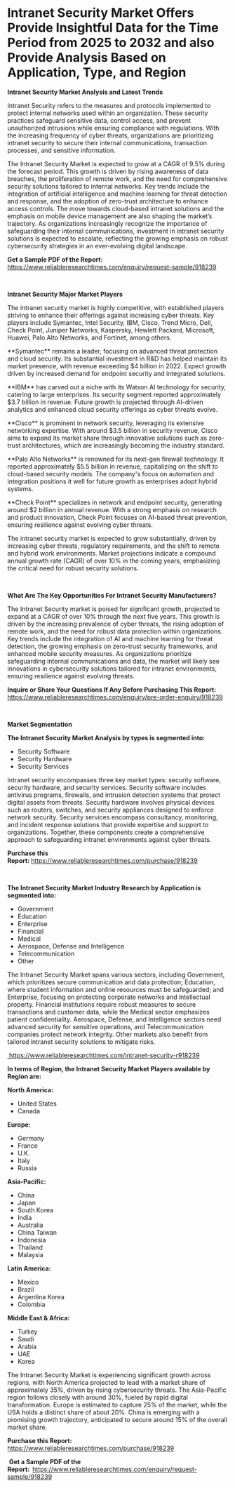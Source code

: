 <p><h1>Intranet Security Market Offers Provide Insightful Data for the Time Period from 2025 to 2032 and also Provide Analysis Based on Application, Type, and Region</h1></p><p><strong>Intranet Security Market Analysis and Latest Trends</strong></p>
<p><p>Intranet Security refers to the measures and protocols implemented to protect internal networks used within an organization. These security practices safeguard sensitive data, control access, and prevent unauthorized intrusions while ensuring compliance with regulations. With the increasing frequency of cyber threats, organizations are prioritizing intranet security to secure their internal communications, transaction processes, and sensitive information. </p><p>The Intranet Security Market is expected to grow at a CAGR of 9.5% during the forecast period. This growth is driven by rising awareness of data breaches, the proliferation of remote work, and the need for comprehensive security solutions tailored to internal networks. Key trends include the integration of artificial intelligence and machine learning for threat detection and response, and the adoption of zero-trust architecture to enhance access controls. The move towards cloud-based intranet solutions and the emphasis on mobile device management are also shaping the market’s trajectory. As organizations increasingly recognize the importance of safeguarding their internal communications, investment in intranet security solutions is expected to escalate, reflecting the growing emphasis on robust cybersecurity strategies in an ever-evolving digital landscape.</p></p>
<p><strong>Get a Sample PDF of the Report:&nbsp;</strong> <a href="https://www.reliableresearchtimes.com/enquiry/request-sample/918239?utm_campaign=2464&utm_medium=2&utm_source=Github&utm_content=ia&utm_term=17042025&utm_id=intranet-security">https://www.reliableresearchtimes.com/enquiry/request-sample/918239</a></p>
<p>&nbsp;</p>
<p><strong>Intranet Security Major Market Players</strong></p>
<p><p>The intranet security market is highly competitive, with established players striving to enhance their offerings against increasing cyber threats. Key players include Symantec, Intel Security, IBM, Cisco, Trend Micro, Dell, Check Point, Juniper Networks, Kaspersky, Hewlett Packard, Microsoft, Huawei, Palo Alto Networks, and Fortinet, among others.</p><p>**Symantec** remains a leader, focusing on advanced threat protection and cloud security. Its substantial investment in R&D has helped maintain its market presence, with revenue exceeding $4 billion in 2022. Expect growth driven by increased demand for endpoint security and integrated solutions.</p><p>**IBM** has carved out a niche with its Watson AI technology for security, catering to large enterprises. Its security segment reported approximately $3.7 billion in revenue. Future growth is projected through AI-driven analytics and enhanced cloud security offerings as cyber threats evolve.</p><p>**Cisco** is prominent in network security, leveraging its extensive networking expertise. With around $3.5 billion in security revenue, Cisco aims to expand its market share through innovative solutions such as zero-trust architectures, which are increasingly becoming the industry standard.</p><p>**Palo Alto Networks** is renowned for its next-gen firewall technology. It reported approximately $5.5 billion in revenue, capitalizing on the shift to cloud-based security models. The company's focus on automation and integration positions it well for future growth as enterprises adopt hybrid systems.</p><p>**Check Point** specializes in network and endpoint security, generating around $2 billion in annual revenue. With a strong emphasis on research and product innovation, Check Point focuses on AI-based threat prevention, ensuring resilience against evolving cyber threats.</p><p>The intranet security market is expected to grow substantially, driven by increasing cyber threats, regulatory requirements, and the shift to remote and hybrid work environments. Market projections indicate a compound annual growth rate (CAGR) of over 10% in the coming years, emphasizing the critical need for robust security solutions.</p></p>
<p>&nbsp;</p>
<p><strong>What Are The Key Opportunities For Intranet Security Manufacturers?</strong></p>
<p><p>The Intranet Security market is poised for significant growth, projected to expand at a CAGR of over 10% through the next five years. This growth is driven by the increasing prevalence of cyber threats, the rising adoption of remote work, and the need for robust data protection within organizations. Key trends include the integration of AI and machine learning for threat detection, the growing emphasis on zero-trust security frameworks, and enhanced mobile security measures. As organizations prioritize safeguarding internal communications and data, the market will likely see innovations in cybersecurity solutions tailored for intranet environments, ensuring resilience against evolving threats.</p></p>
<p><strong>Inquire or Share Your Questions If Any Before Purchasing This Report:</strong> <a href="https://www.reliableresearchtimes.com/enquiry/pre-order-enquiry/918239?utm_campaign=2464&utm_medium=2&utm_source=Github&utm_content=ia&utm_term=17042025&utm_id=intranet-security">https://www.reliableresearchtimes.com/enquiry/pre-order-enquiry/918239</a></p>
<p>&nbsp;</p>
<p><strong>Market Segmentation</strong></p>
<p><strong>The Intranet Security Market Analysis by types is segmented into:</strong></p>
<p><ul><li>Security Software</li><li>Security Hardware</li><li>Security Services</li></ul></p>
<p><p>Intranet security encompasses three key market types: security software, security hardware, and security services. Security software includes antivirus programs, firewalls, and intrusion detection systems that protect digital assets from threats. Security hardware involves physical devices such as routers, switches, and security appliances designed to enforce network security. Security services encompass consultancy, monitoring, and incident response solutions that provide expertise and support to organizations. Together, these components create a comprehensive approach to safeguarding intranet environments against cyber threats.</p></p>
<p><strong>Purchase this Report:&nbsp;</strong><a href="https://www.reliableresearchtimes.com/purchase/918239?utm_campaign=2464&utm_medium=2&utm_source=Github&utm_content=ia&utm_term=17042025&utm_id=intranet-security">https://www.reliableresearchtimes.com/purchase/918239</a></p>
<p>&nbsp;</p>
<p><strong>The Intranet Security Market Industry Research by Application is segmented into:</strong></p>
<p><ul><li>Government</li><li>Education</li><li>Enterprise</li><li>Financial</li><li>Medical</li><li>Aerospace, Defense and Intelligence</li><li>Telecommunication</li><li>Other</li></ul></p>
<p><p>The Intranet Security Market spans various sectors, including Government, which prioritizes secure communication and data protection; Education, where student information and online resources must be safeguarded; and Enterprise, focusing on protecting corporate networks and intellectual property. Financial institutions require robust measures to secure transactions and customer data, while the Medical sector emphasizes patient confidentiality. Aerospace, Defense, and Intelligence sectors need advanced security for sensitive operations, and Telecommunication companies protect network integrity. Other markets also benefit from tailored intranet security solutions to mitigate risks.</p></p>
<p><a href="https://www.reliableresearchtimes.com/intranet-security-r918239?utm_campaign=2464&utm_medium=2&utm_source=Github&utm_content=ia&utm_term=17042025&utm_id=intranet-security">&nbsp;https://www.reliableresearchtimes.com/intranet-security-r918239</a></p>
<p><strong>In terms of Region, the Intranet Security Market Players available by Region are:</strong></p>
<p>
    <p> <strong> North America: </strong>
        <ul>
            <li>United States</li>
            <li>Canada</li>
        </ul>
        </p> 
    <p> <strong> Europe: </strong>
        <ul>
            <li>Germany</li>
            <li>France</li>
            <li>U.K.</li>
            <li>Italy</li>
            <li>Russia</li>
        </ul>
        </p> 
    <p> <strong> Asia-Pacific: </strong>
        <ul>
            <li>China</li>
            <li>Japan</li>
            <li>South Korea</li>
            <li>India</li>
            <li>Australia</li>
            <li>China Taiwan</li>
            <li>Indonesia</li>
            <li>Thailand</li>
            <li>Malaysia</li>
        </ul>
        </p> 
    <p> <strong> Latin America: </strong>
        <ul>
            <li>Mexico</li>
            <li>Brazil</li>
            <li>Argentina Korea</li>
            <li>Colombia</li>
        </ul>
        </p> 
    <p> <strong> Middle East & Africa: </strong>
        <ul>
            <li>Turkey</li>
            <li>Saudi</li>
            <li>Arabia</li>
            <li>UAE</li>
            <li>Korea</li>
        </ul>
    </p>
    </p>
<p><p>The Intranet Security Market is experiencing significant growth across regions, with North America projected to lead with a market share of approximately 35%, driven by rising cybersecurity threats. The Asia-Pacific region follows closely with around 30%, fueled by rapid digital transformation. Europe is estimated to capture 25% of the market, while the USA holds a distinct share of about 20%. China is emerging with a promising growth trajectory, anticipated to secure around 15% of the overall market share.</p></p>
<p><strong>Purchase this Report: </strong><a href="https://www.reliableresearchtimes.com/purchase/918239?utm_campaign=2464&utm_medium=2&utm_source=Github&utm_content=ia&utm_term=17042025&utm_id=intranet-security">https://www.reliableresearchtimes.com/purchase/918239</a></p>
<p>&nbsp;<strong>Get a Sample PDF of the Report:&nbsp;&nbsp;</strong><a href="https://www.reliableresearchtimes.com/enquiry/request-sample/918239?utm_campaign=2464&utm_medium=2&utm_source=Github&utm_content=ia&utm_term=17042025&utm_id=intranet-security">https://www.reliableresearchtimes.com/enquiry/request-sample/918239</a></p>
<p><strong></strong></p>
<p><p></p><p></p><p></p></p>